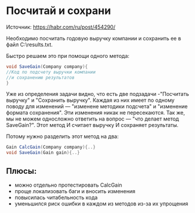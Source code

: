 Посчитай и сохрани
==================

Источник:
https://habr.com/ru/post/454290/

Необходимо посчитать годовую выручку компании и сохранить ее в файл C:\results.txt.


Быстро решаем это при помощи одного метода:

```csharp
void SaveGain(Company company){
//Код по подсчету выручки компании
//и сохранению результатов
}
```


Уже из определения задачи видно, что есть две подзадачи -"Посчитать выручку" и "Сохранить выручку". 
Каждая из них имеет по одному поводу для изменений — "изменене методики подсчета" 
и "изменение формата сохранения". Эти изменения никак не пересекаются. 
Так же, мы не можем односложно ответить на вопрос — "что делает метод SaveGain?". 
Этот метод И считает выручку И сохраняет результаты.


Потому нужно разделить этот метод на два:


```csharp
Gain CalcGain(Company company){..}
void SaveGain(Gain gain){..}
```

Плюсы:
------

- можно отдельно протестировать CalcGain
- проще локализовать баги и вносить изменения
- повысилась читабельность кода
- уменьшился риск ошибки в каждом из методов из-за их упрощения